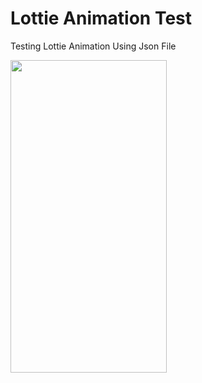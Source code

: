 # Lottie Animation Test
 Testing Lottie Animation Using Json File
 
 <img align="center" width="250" height="500" src= "https://user-images.githubusercontent.com/54822823/76671229-96a6b500-659d-11ea-9545-28dfc02aea5e.gif">

